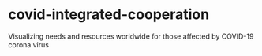 # covid-integrated-cooperation
Visualizing needs and resources worldwide for those affected by COVID-19 corona virus
